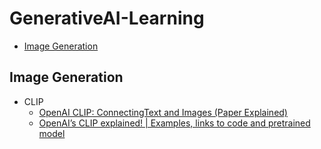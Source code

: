 # GenerativeAI-Learning
- [Image Generation](#image-generation)

## Image Generation
- CLIP
  - [OpenAI CLIP: ConnectingText and Images (Paper Explained)](https://www.youtube.com/watch?v=T9XSU0pKX2E)
  - [OpenAI’s CLIP explained! | Examples, links to code and pretrained model](https://www.youtube.com/watch?v=dh8Rxhf7cLU)
